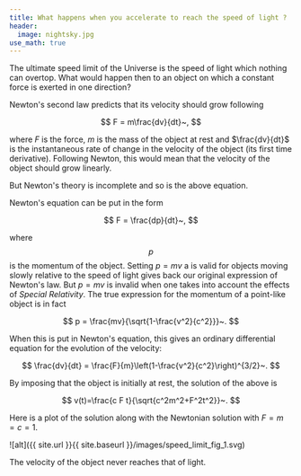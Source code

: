```yaml
---
title: What happens when you accelerate to reach the speed of light ?
header:
  image: nightsky.jpg
use_math: true
---
```


The ultimate speed limit of the Universe is the speed of light which nothing can overtop. What would happen then to an object on which a constant force is exerted in one direction?

Newton's second law predicts that its velocity should grow following

$$
 F = m\frac{dv}{dt}~,
$$

where $F$ is the force, $m$ is the mass of the object at rest and $\frac{dv}{dt}$ is the instantaneous rate of change in the velocity of the object (its first time derivative). Following Newton, this would mean that the velocity of the object should grow linearly.

But Newton's theory is incomplete and so is the above equation.

Newton's equation can be put in the form

$$
 F = \frac{dp}{dt}~,
$$

where $$p$$ is the momentum of the object. Setting $p=mv$ a is valid for objects moving slowly relative to the speed of light gives back our original expression of Newton's law. But $p=mv$ is invalid when one takes into account the effects of *Special Relativity*. The true expression for the momentum of a point-like object is in fact

$$
 p = \frac{mv}{\sqrt{1-\frac{v^2}{c^2}}}~.
$$

When this is put in Newton's equation, this gives an ordinary differential equation for the evolution of the velocity:

$$
 \frac{dv}{dt} = \frac{F}{m}\left(1-\frac{v^2}{c^2}\right)^{3/2}~.
$$

By imposing that the object is initially at rest, the solution of the above is

$$
 v(t)=\frac{c F t}{\sqrt{c^2m^2+F^2t^2}}~.
$$

Here is a plot of the solution along with the Newtonian solution with $F=m=c=1$.

![alt]({{ site.url }}{{ site.baseurl }}/images/speed_limit_fig_1.svg)

The velocity of the object never reaches that of light.
